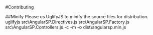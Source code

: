 #Contributing

##Minify
Please us UglifyJS to minify the source files for distribution.
uglifyjs src\AngularSP.Directives.js src\AngularSP.Factory.js src\AngularSP.Controllers.js -c -m -o dist\angularsp.min.js